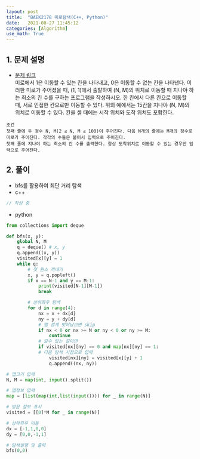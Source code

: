 ```yaml
---
layout: post
title:  "BAEK2178 미로탐색(C++, Python)"
date:   2021-08-27 11:45:12
categories: [Algorithm]
use_math: True
---
```


## 1. 문제 설명
* [문제 링크](https://www.acmicpc.net/problem/2178)  
미로에서 1은 이동할 수 있는 칸을 나타내고, 0은 이동할 수 없는 칸을 나타낸다. 이러한 미로가 주어졌을 때, (1, 1)에서 출발하여 (N, M)의 위치로 이동할 때 지나야 하는 최소의 칸 수를 구하는 프로그램을 작성하시오. 한 칸에서 다른 칸으로 이동할 때, 서로 인접한 칸으로만 이동할 수 있다.
위의 예에서는 15칸을 지나야 (N, M)의 위치로 이동할 수 있다. 칸을 셀 때에는 시작 위치와 도착 위치도 포함한다.

```
조건
첫째 줄에 두 정수 N, M(2 ≤ N, M ≤ 100)이 주어진다. 다음 N개의 줄에는 M개의 정수로 미로가 주어진다. 각각의 수들은 붙어서 입력으로 주어진다.
첫째 줄에 지나야 하는 최소의 칸 수를 출력한다. 항상 도착위치로 이동할 수 있는 경우만 입력으로 주어진다.
```

## 2. 풀이
* bfs를 활용하여 최단 거리 탐색
* c++

```c++
// 작성 중
```
* python

```python
from collections import deque

def bfs(x, y):
    global N, M
    q = deque() # x, y
    q.append((x, y))
    visited[x][y] = 1
    while q:
        # 첫 원소 꺼내기
        x, y = q.popleft()
        if x == N-1 and y == M-1:
            print(visited[N-1][M-1])
            break

        # 상하좌우 탐색
        for d in range(4):
            nx = x + dx[d]
            ny = y + dy[d]
            # 맵 경계 벗어났으면 skip
            if nx < 0 or nx >= N or ny < 0 or ny >= M:
                continue
            # 갈수 있는 길이면
            if visited[nx][ny] == 0 and map[nx][ny] == 1:
            # 다음 탐색 시점으로 입력
                visited[nx][ny] = visited[x][y] + 1
                q.append((nx, ny))

# 맵크기 입력
N, M = map(int, input().split())

# 맵정보 입력
map = [list(map(int,list(input()))) for _ in range(N)]

# 방문 정보 표시
visited = [[0]*M for _ in range(N)]

# 상하좌우 이동
dx = [-1,1,0,0]
dy = [0,0,-1,1]

# 탐색실행 및 출력
bfs(0,0)
```